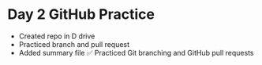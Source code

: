 # Day 2 GitHub Practice

- Created repo in D drive
- Practiced branch and pull request
- Added summary file
✅ Practiced Git branching and GitHub pull requests
